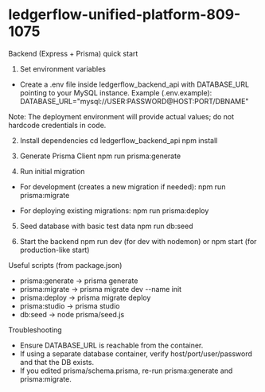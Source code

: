 # ledgerflow-unified-platform-809-1075

Backend (Express + Prisma) quick start

1) Set environment variables
- Create a .env file inside ledgerflow_backend_api with DATABASE_URL pointing to your MySQL instance.
  Example (.env.example):
  DATABASE_URL="mysql://USER:PASSWORD@HOST:PORT/DBNAME"

Note: The deployment environment will provide actual values; do not hardcode credentials in code.

2) Install dependencies
cd ledgerflow_backend_api
npm install

3) Generate Prisma Client
npm run prisma:generate

4) Run initial migration
- For development (creates a new migration if needed):
npm run prisma:migrate

- For deploying existing migrations:
npm run prisma:deploy

5) Seed database with basic test data
npm run db:seed

6) Start the backend
npm run dev  (for dev with nodemon)
or
npm start   (for production-like start)

Useful scripts (from package.json)
- prisma:generate -> prisma generate
- prisma:migrate -> prisma migrate dev --name init
- prisma:deploy  -> prisma migrate deploy
- prisma:studio  -> prisma studio
- db:seed        -> node prisma/seed.js

Troubleshooting
- Ensure DATABASE_URL is reachable from the container.
- If using a separate database container, verify host/port/user/password and that the DB exists.
- If you edited prisma/schema.prisma, re-run prisma:generate and prisma:migrate.